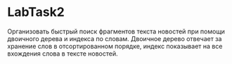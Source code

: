 # LabTask2
Организовать быстрый поиск фрагментов текста новостей при помощи двоичного дерева и индекса по словам. Двоичное дерево отвечает за хранение слов в отсортированном порядке, индекс показывает на все вхождения слова в тексте новостей.
